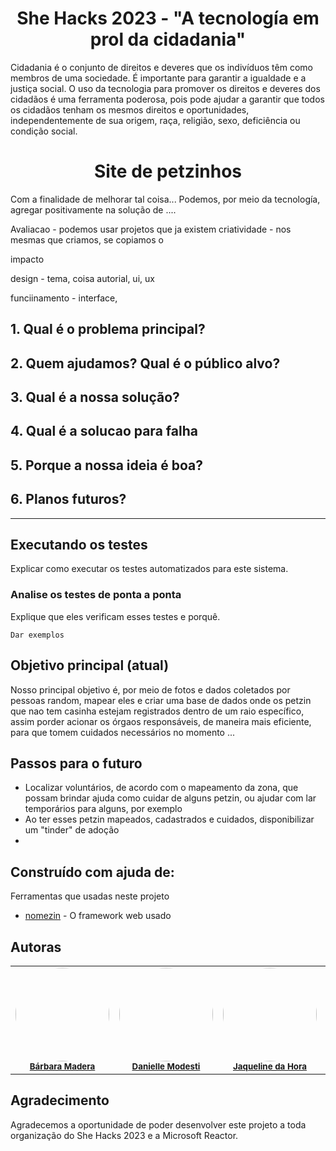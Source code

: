 <h1 align="center"> She Hacks 2023 - "A tecnología em prol da cidadania" </h1>

Cidadania é o conjunto de direitos e deveres que os indivíduos têm como membros de uma sociedade. É importante para garantir a igualdade e a justiça social. O uso da tecnologia para promover os direitos e deveres dos cidadãos é uma ferramenta poderosa, pois pode ajudar a garantir que todos os cidadãos tenham os mesmos direitos e oportunidades, independentemente de sua origem, raça, religião, sexo, deficiência ou condição social.

 
<h1 align="center"> Site de petzinhos </h1>

Com a finalidade de melhorar tal coisa... Podemos, por meio da tecnología, agregar positivamente na solução de ....



Avaliacao - podemos usar projetos que ja existem
criatividade - nos mesmas que criamos, se copiamos o 



impacto

design - tema, coisa autorial, ui, ux

funciinamento - interface, 


## 1. Qual é o problema principal?


## 2. Quem ajudamos? Qual é o público alvo?


## 3. Qual é a nossa solução?

## 4. Qual é a solucao para falha



## 5. Porque a nossa ideia é boa?



## 6. Planos futuros?


----------


## Executando os testes

Explicar como executar os testes automatizados para este sistema.

### Analise os testes de ponta a ponta

Explique que eles verificam esses testes e porquê.

```
Dar exemplos
```

## Objetivo principal (atual)
  Nosso principal objetivo é, por meio de fotos e dados coletados por pessoas random, mapear eles e criar uma base de dados onde os petzin que nao tem casinha estejam registrados dentro de um raio específico, assim porder acionar os órgaos responsáveis, de maneira mais eficiente, para que tomem cuidados necessários no momento ...


## Passos para o futuro
- Localizar voluntários, de acordo com o mapeamento da zona, que possam brindar ajuda como cuidar de alguns petzin, ou ajudar com lar temporários para alguns, por exemplo
- Ao ter esses petzin mapeados, cadastrados e cuidados, disponibilizar um "tinder" de adoção
- 



## Construído com ajuda de:

Ferramentas que usadas neste projeto

* [nomezin](link) - O framework web usado


## Autoras

<table>
  <tr>
    <td align="center"><img style="border-radius: 50%;" src="https://github.com/JohanaPizarroL/SheHacks2023/assets/102596180/756d53b6-8031-4811-99f3-6ad4b243bed1" width="150px;" alt=""/><br /><sub><a href="https://github.com/barbarafernandesmadera"><b>Bárbara Madera</b></a></sub></a><br /></td>
    <td align="center"><img style="border-radius: 50%;" src="https://github.com/JohanaPizarroL/SheHacks2023/assets/102596180/75ee5633-b94a-4646-ad35-543f293a8c0b" width="150px;" alt=""/><br /><sub><a href="https://github.com/danimodesti"><b>Danielle Modesti</b></a></sub></a><br /></td>
    <td align="center"><img style="border-radius: 50%;" src="https://github.com/JohanaPizarroL/SheHacks2023/assets/102596180/bbd21998-6b3c-44d9-9221-0736536838fe" width="150px;" alt=""/><br /><sub><a href="https://github.com/jaquelinedahora"><b>Jaqueline da Hora</b></a></sub</a><br /></td>
    <td align="center"><img style="border-radius: 50%;" src="https://github.com/JohanaPizarroL/SheHacks2023/assets/102596180/1567885b-4694-4bf9-b1c9-7536f2223361" width="150px;" alt=""/><br /><sub><a href="https://github.com/JohanaPizarroL"><b>Johana Pizarro</b></a></sub></a><br /></td>
  
</table>




## Agradecimento
Agradecemos a oportunidade de poder desenvolver este projeto a toda organização do She Hacks 2023 e a Microsoft Reactor.


